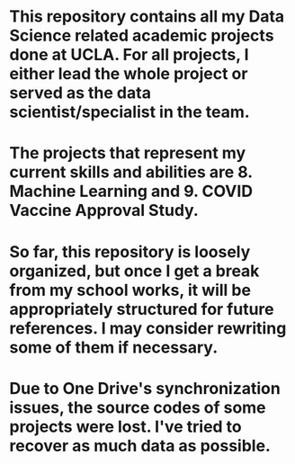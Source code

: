 # This repository contains all my Data Science related academic projects done at UCLA. For all projects, I either lead the whole project or served as the data scientist/specialist in the team.
# The projects that represent my current skills and abilities are 8. Machine Learning and 9. COVID Vaccine Approval Study.
# So far, this repository is loosely organized, but once I get a break from my school works, it will be appropriately structured for future references. I may consider rewriting some of them if necessary.
# Due to One Drive's synchronization issues, the source codes of some projects were lost. I've tried to recover as much data as possible.


